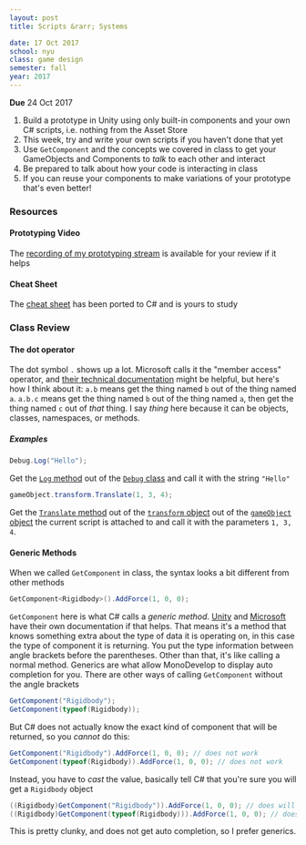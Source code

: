 ```yaml
---
layout: post
title: Scripts &rarr; Systems

date: 17 Oct 2017
school: nyu
class: game design
semester: fall
year: 2017
---
```


**Due** 24 Oct 2017

1. Build a prototype in Unity using only built-in components and your own C# scripts, i.e. nothing from the Asset Store
2. This week, try and write your own scripts if you haven't done that yet
3. Use `GetComponent` and the concepts we covered in class to get your GameObjects and Components to *talk* to each other and interact
4. Be prepared to talk about how your code is interacting in class
5. If you can reuse your components to make variations of your prototype that's even better!

### Resources

#### Prototyping Video
The [recording of my prototyping stream](https://www.youtube.com/watch?v=y3-s7ZfwUAg) is available for your review if it helps

#### Cheat Sheet
The [cheat sheet](http://nas.sr/teaching/2016/game-design/unity-cheat-sheet/) has been ported to C# and is yours to study

### Class Review

#### The dot operator
The dot symbol `.` shows up a lot. Microsoft calls it the "member access" operator, and [their technical documentation](https://msdn.microsoft.com/en-us/library/6zhxzbds.aspx) might be helpful, but here's how I think about it: `a.b` means get the thing named `b` out of the thing named `a`. `a.b.c` means get the thing named `b` out of the thing named `a`, then get the thing named `c` out of *that* thing. I say *thing* here because it can be objects, classes, namespaces, or methods.

##### Examples

```csharp
Debug.Log("Hello");
```

Get the [`Log` method](https://docs.unity3d.com/ScriptReference/Debug.Log.html) out of the [`Debug` class](https://docs.unity3d.com/ScriptReference/Debug.html) and call it with the string `"Hello"`

```csharp
gameObject.transform.Translate(1, 3, 4);
```

Get the [`Translate` method](https://docs.unity3d.com/ScriptReference/Transform.Translate.html) out of the [`transform` object](https://docs.unity3d.com/ScriptReference/GameObject-transform.html) out of the [`gameObject` object](https://docs.unity3d.com/ScriptReference/Component-gameObject.html) the current script is attached to and call it with the parameters `1, 3, 4`.


#### Generic Methods

When we called `GetComponent` in class, the syntax looks a bit different from other methods

```csharp
GetComponent<Rigidbody>().AddForce(1, 0, 0);
```

`GetComponent` here is what C# calls a *generic method*. [Unity](https://docs.unity3d.com/Manual/GenericFunctions.html) and [Microsoft](https://msdn.microsoft.com/en-us/library/twcad0zb.aspx) have their own documentation if that helps. That means it's a method that knows something extra about the type of data it is operating on, in this case the type of component it is returning. You put the type information between angle brackets before the parentheses. Other than that, it's like calling a normal method. Generics are what allow MonoDevelop to display auto completion for you. There are other ways of calling `GetComponent` without the angle brackets

```csharp
GetComponent("Rigidbody");
GetComponent(typeof(Rigidbody));
```

But C# does not actually know the exact kind of component that will be returned, so you *cannot* do this:

```csharp
GetComponent("Rigidbody").AddForce(1, 0, 0); // does not work
GetComponent(typeof(Rigidbody)).AddForce(1, 0, 0); // does not work
```

Instead, you have to *cast* the value, basically tell C# that you're sure you will get a `Rigidbody` object

```csharp
((Rigidbody)GetComponent("Rigidbody")).AddForce(1, 0, 0); // does will work
((Rigidbody)GetComponent(typeof(Rigidbody))).AddForce(1, 0, 0); // does will work
```

This is pretty clunky, and does not get auto completion, so I prefer generics.

